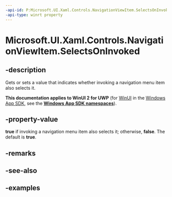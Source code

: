 ```yaml
---
-api-id: P:Microsoft.UI.Xaml.Controls.NavigationViewItem.SelectsOnInvoked
-api-type: winrt property
---
```

<!-- Property syntax.
public bool SelectsOnInvoked { get;  set; }
-->

# Microsoft.UI.Xaml.Controls.NavigationViewItem.SelectsOnInvoked


## -description

Gets or sets a value that indicates whether invoking a navigation menu item also selects it.


**This documentation applies to WinUI 2 for UWP** (for [WinUI](/windows/apps/winui/winui3/) in the [Windows App SDK](/windows/apps/windows-app-sdk/), see the **[Windows App SDK namespaces](/windows/windows-app-sdk/api/winrt/)**).

## -property-value

**true** if invoking a navigation menu item also selects it; otherwise, **false**. The default is **true**.


## -remarks


## -see-also


## -examples


